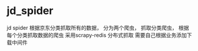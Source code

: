 # jd_spider
jd spider
根据京东分类抓取所有的数据，
分为两个爬虫， 抓取分类爬虫， 根据每个分类抓取数据的爬虫
采用scrapy-redis 分布式抓取
需要自己根据业务添加下载中间件

